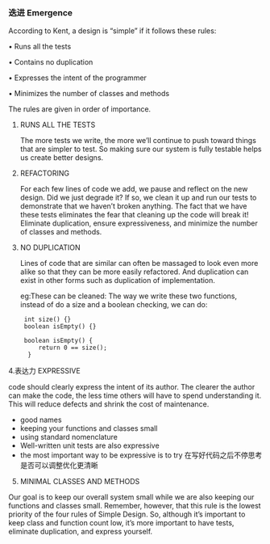 ### 迭进 Emergence

According to Kent, a design is “simple” if it follows these rules:

• Runs all the tests

• Contains no duplication

• Expresses the intent of the programmer

• Minimizes the number of classes and methods

The rules are given in order of importance.

1. RUNS ALL THE TESTS

    The more tests we write, the more we’ll continue to push toward things that are simpler to test. So making sure our system is fully testable helps us create better designs.
    
 
2. REFACTORING

    For each few lines of code we add, we pause and reflect on the new design. Did we just degrade it? If so, we clean it up and run our tests to demonstrate that we haven’t broken anything. The fact that we have these tests eliminates the fear that cleaning up the code will break it!
    Eliminate duplication, ensure expressiveness, and minimize the number of classes and methods.
  
3. NO DUPLICATION

    Lines of code that are similar can often be massaged to look even more alike so that they can be more easily refactored. And duplication can exist in other forms such as duplication of implementation. 
    
    eg:These can be cleaned:
    The way we write these two functions, instead of do a size and a boolean checking, we can do:
    
        int size() {}
        boolean isEmpty() {}

        boolean isEmpty() {
            return 0 == size();
         }
 
4.表达力 EXPRESSIVE

  code should clearly express the intent of its author. The clearer the author can make the code, the less time others will have to spend understanding it. This will reduce defects and shrink the cost of maintenance.
    
  - good names
  - keeping your functions and classes small
  - using standard nomenclature
  - Well-written unit tests are also expressive
  - the most important way to be expressive is to try 在写好代码之后不停思考是否可以调整优化更清晰

5. MINIMAL CLASSES AND METHODS
  
  Our goal is to keep our overall system small while we are also keeping our functions and classes small. Remember, however, that this rule is the lowest priority of the four rules of Simple Design. So, although it’s important to keep class and function count low, it’s more important to have tests, eliminate duplication, and express yourself.
  
    
         
